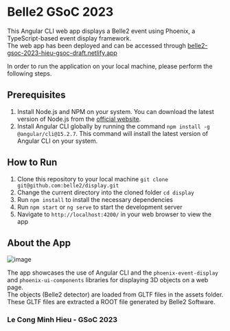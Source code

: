 # Belle2 GSoC 2023

This Angular CLI web app displays a Belle2 event using Phoenix, a TypeScript-based event display framework.
<br>
The web app has been deployed and can be accessed through [belle2-gsoc-2023-hieu-gsoc-draft.netlify.app](https://belle2-gsoc-2023-hieu-gsoc-draft.netlify.app/#/)

In order to run the application on your local machine, please perform the following steps.
<br>
## Prerequisites

1. Install Node.js and NPM on your system. You can download the latest version of Node.js from the [official website](https://nodejs.org/en/download/).
2. Install Angular CLI globally by running the command `npm install -g @angular/cli@15.2.7`. This command will install the latest version of Angular CLI on your system.

## How to Run

1. Clone this repository to your local machine
```git clone git@github.com:belle2/display.git```
2. Change the current directory into the cloned folder
```cd display```
3. Run `npm install` to install the necessary dependencies
4. Run `npm start` or `ng serve` to start the development server
5. Navigate to `http://localhost:4200/` in your web browser to view the app

## About the App
![image](https://github.com/HieuLCM/GSoC2023_Belle2/assets/88785267/dc08313f-03a9-4832-9713-123b554b0a10)

The app showcases the use of Angular CLI and the `phoenix-event-display` and `phoenix-ui-components` libraries for displaying 3D objects on a web page.
<br>
The objects (Belle2 detector) are loaded from GLTF files in the assets folder. These GLTF files are extracted a ROOT file generated by Belle2 Software.

### Le Cong Minh Hieu - GSoC 2023
